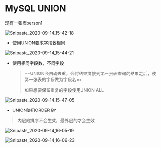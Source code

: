 # MySQL UNION

现有一张表person1

![Snipaste_2020-09-14_15-42-18](https://git.poker/dhay3/image-repo/blob/master/20220722/Snipaste_2020-09-14_15-42-18.6sii1sa8gpog.webp?raw=true)

- 使用UNION要求字段数相同

![Snipaste_2020-09-14_15-44-21](https://git.poker/dhay3/image-repo/blob/master/20220722/Snipaste_2020-09-14_15-44-21.32pjksusdku8.webp?raw=true)

- 使用相同字段数，不同字段

  > ==UNION会自动去重，会将结果拼接到第一张表查询的结果之后，使第一张表的字段做为字段名==
  >
  > 如果想要保留重复的字段使用UNION ALL

![Snipaste_2020-09-14_15-47-05](https://git.poker/dhay3/image-repo/blob/master/20220722/Snipaste_2020-09-14_15-47-05.3ouwlba2t88w.webp?raw=true)

- UNION使用ORDER BY

> 内层的排序不会生效，最外层的才会生效

![Snipaste_2020-09-14_16-05-19](https://git.poker/dhay3/image-repo/blob/master/20220722/Snipaste_2020-09-14_16-05-19.2aqjvzg9m5a8.webp?raw=true)



![Snipaste_2020-09-14_16-06-23](https://git.poker/dhay3/image-repo/blob/master/20220722/Snipaste_2020-09-14_16-06-23.6zyptnj0mpkw.webp?raw=true)

